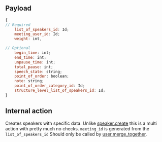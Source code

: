 ## Payload
```js
{
// Required
    list_of_speakers_id: Id;
    meeting_user_id: Id;
    weight: int,

// Optional
    begin_time: int;
    end_time: int;
    unpause_time: int;
    total_pause: int;
    speech_state: string;
    point_of_order: boolean;
    note: string;
    point_of_order_category_id: Id;
    structure_level_list_of_speakers_id: Id;
}
```

## Internal action
Creates speakers with specific data.
Unlike [speaker.create](speaker.create.md) this is a multi action with pretty much no checks. `meeting_id` is generated from the `list_of_speakers_id`
Should only be called by [user.merge_together](user.merge_together.md).